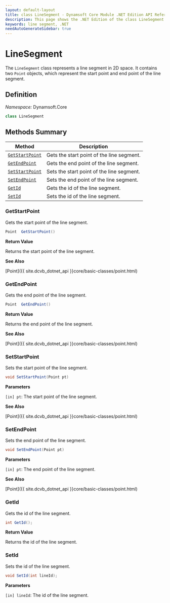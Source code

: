 ```yaml
---
layout: default-layout
title: class LineSegment - Dynamsoft Core Module .NET Edition API Reference
description: This page shows the .NET Edition of the class LineSegment in Dynamsoft Core Module.
keywords: line segment, .NET
needAutoGenerateSidebar: true
---
```


# LineSegment

The `LineSegment` class represents a line segment in 2D space. It contains two `Point` objects, which represent the start point and end point of the line segment.

## Definition

*Namespace:* Dynamsoft.Core


```csharp
class LineSegment 
```

## Methods Summary

| Method                          | Description                                      |
| ------------------------------- | ------------------------------------------------ |
| [`GetStartPoint`](#getstartpoint) | Gets the start point of the line segment. |
| [`GetEndPoint`](#getendpoint) | Gets the end point of the line segment. |
| [`SetStartPoint`](#setstartpoint) | Sets the start point of the line segment. |
| [`SetEndPoint`](#setendpoint) | Sets the end point of the line segment. |
| [`GetId`](#getid) | Gets the id of the line segment. |
| [`SetId`](#setid) | Sets the id of the line segment. |

### GetStartPoint

Gets the start point of the line segment.

```csharp
Point  GetStartPoint()
```

**Return Value**

Returns the start point of the line segment.

**See Also**

[Point]({{ site.dcvb_dotnet_api }}core/basic-classes/point.html)

### GetEndPoint

Gets the end point of the line segment.

```csharp
Point  GetEndPoint()
```

**Return Value**

Returns the end point of the line segment.

**See Also**

[Point]({{ site.dcvb_dotnet_api }}core/basic-classes/point.html)

### SetStartPoint

Sets the start point of the line segment.

```csharp
void SetStartPoint(Point pt)
```

**Parameters**

`[in] pt`: The start point of the line segment.

**See Also**

[Point]({{ site.dcvb_dotnet_api }}core/basic-classes/point.html)

### SetEndPoint

Sets the end point of the line segment.

```csharp
void SetEndPoint(Point pt)
```

**Parameters**

`[in] pt`: The end point of the line segment.

**See Also**

[Point]({{ site.dcvb_dotnet_api }}core/basic-classes/point.html)

### GetId

Gets the id of the line segment.

```csharp
int GetId();
```

**Return Value**

Returns the id of the line segment.

### SetId

Sets the id of the line segment.

```csharp
void SetId(int lineId);
```

**Parameters**

`[in] lineId`: The id of the line segment.
